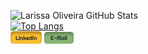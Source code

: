 
   ![Larissa Oliveira GitHub Stats](https://github-readme-stats.vercel.app/api?username=lrolivera&show_icons=true&theme=gruvbox) <br>
   [![Top Langs](https://github-readme-stats.vercel.app/api/top-langs/?username=lrolivera&layout=compact&theme=gruvbox)](https://github.com/anuraghazra/github-readme-stats) <br>
   [![linkedin](/welco.png)](https://www.linkedin.com/in/lrolivera/)
   [![email](/welco1.png)](https://mail.google.com/mail/u/0/#inbox?compose=CllgCJTNqGCPhMQHhSKnDNLbtqnvVRCjrNxkrbhvsGpHNWMglMslcVCRqSCsqtmRdNfsrPLFJBV)
